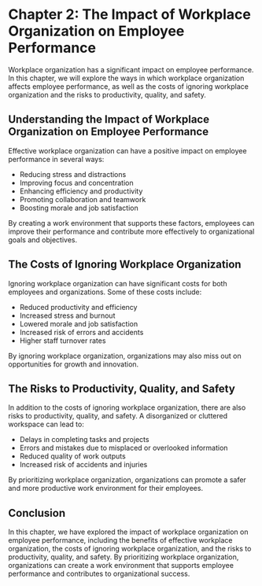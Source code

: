 Chapter 2: The Impact of Workplace Organization on Employee Performance
=======================================================================

Workplace organization has a significant impact on employee performance. In this chapter, we will explore the ways in which workplace organization affects employee performance, as well as the costs of ignoring workplace organization and the risks to productivity, quality, and safety.

Understanding the Impact of Workplace Organization on Employee Performance
--------------------------------------------------------------------------

Effective workplace organization can have a positive impact on employee performance in several ways:

* Reducing stress and distractions
* Improving focus and concentration
* Enhancing efficiency and productivity
* Promoting collaboration and teamwork
* Boosting morale and job satisfaction

By creating a work environment that supports these factors, employees can improve their performance and contribute more effectively to organizational goals and objectives.

The Costs of Ignoring Workplace Organization
--------------------------------------------

Ignoring workplace organization can have significant costs for both employees and organizations. Some of these costs include:

* Reduced productivity and efficiency
* Increased stress and burnout
* Lowered morale and job satisfaction
* Increased risk of errors and accidents
* Higher staff turnover rates

By ignoring workplace organization, organizations may also miss out on opportunities for growth and innovation.

The Risks to Productivity, Quality, and Safety
----------------------------------------------

In addition to the costs of ignoring workplace organization, there are also risks to productivity, quality, and safety. A disorganized or cluttered workspace can lead to:

* Delays in completing tasks and projects
* Errors and mistakes due to misplaced or overlooked information
* Reduced quality of work outputs
* Increased risk of accidents and injuries

By prioritizing workplace organization, organizations can promote a safer and more productive work environment for their employees.

Conclusion
----------

In this chapter, we have explored the impact of workplace organization on employee performance, including the benefits of effective workplace organization, the costs of ignoring workplace organization, and the risks to productivity, quality, and safety. By prioritizing workplace organization, organizations can create a work environment that supports employee performance and contributes to organizational success.
